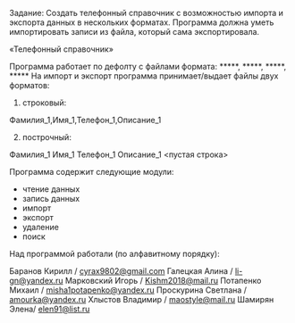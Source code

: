 Задание:
Создать телефонный справочник с возможностью импорта и экспорта данных в нескольких форматах.
Программа должна уметь импортировать записи из файла, который сама экспортировала.


«Телефонный справочник»

Программа работает по дефолту с файлами формата:
*****, *****, *****, *****
На импорт и экспорт программа принимает/выдает файлы двух форматов: 
1)	строковый:

Фамилия_1,Имя_1,Телефон_1,Описание_1

2)	построчный:

 Фамилия_1
 Имя_1
 Телефон_1
 Описание_1
 <пустая строка>


Программа содержит следующие модули:
- чтение данных
- запись данных
- импорт
- экспорт
- удаление
- поиск


Над программой работали (по алфавитному порядку):

Баранов Кирилл / cyrax9802@gmail.com
Галецкая Алина / li-gn@yandex.ru
Марковский Игорь / Kishm2018@mail.ru
Потапенко Михаил / misha1potapenko@yandex.ru
Проскурина Светлана / amourka@yandex.ru
Хлыстов Владимир / maostyle@mail.ru
Шамирян Элена/ elen91@list.ru





